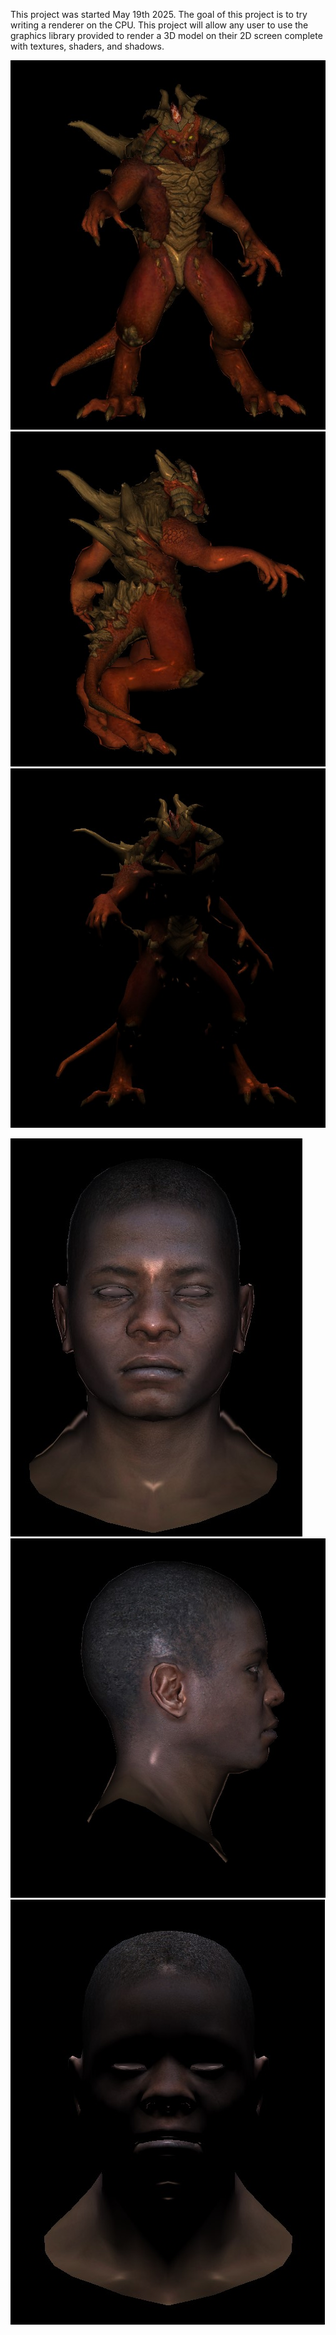 This project was started May 19th 2025.
The goal of this project is to try writing a renderer on the CPU. This project will allow any user to use the graphics library provided to render a 3D model on their 2D screen complete with textures, shaders, and shadows.

![Diablo3_front](images/Diablo3_front.jpg)
![Diablo3_left](images/Diablo3_left.jpg)
![Diablo3_top](images/Diablo3_top_lighting.jpg)


![Head_front](images/Head_front.jpg)
![Head_left](images/Head_left.jpg)
![Head_top](images/Head_top_lighting.jpg)
